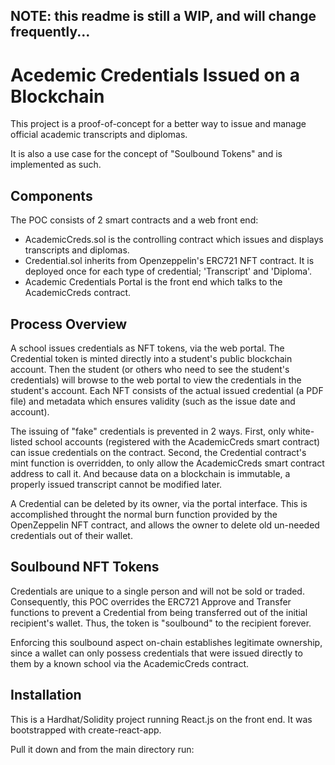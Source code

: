## NOTE: this readme is still a WIP, and will change frequently...

# Acedemic Credentials Issued on a Blockchain

This project is a proof-of-concept for a better way to issue and manage official academic transcripts and diplomas.

It is also a use case for the concept of "Soulbound Tokens" and is implemented as such.

## Components
The POC consists of 2 smart contracts and a web front end:
- AcademicCreds.sol is the controlling contract which issues and displays transcripts and diplomas.
- Credential.sol inherits from Openzeppelin's ERC721 NFT contract. It is deployed once for each type of credential; 'Transcript' and 'Diploma'.
- Academic Credentials Portal is the front end which talks to the AcademicCreds contract.

## Process Overview
A school issues credentials as NFT tokens, via the web portal.  The Credential token is minted directly into a student's public blockchain account. Then the student (or others who need to see the student's credentials) will browse to the web portal to view the credentials in the student's account. Each NFT consists of the actual issued credential (a PDF file) and metadata which ensures validity (such as the issue date and account).

The issuing of "fake" credentials is prevented in 2 ways. First, only white-listed school accounts (registered with the AcademicCreds smart contract) can issue credentials on the contract. Second, the Credential contract's mint function is overridden, to only allow the AcademicCreds smart contract address to call it. And because data on a blockchain is immutable, a properly issued transcript cannot be modified later.

A Credential can be deleted by its owner, via the portal interface. This is accomplished throught the normal burn function provided by the OpenZeppelin NFT contract, and allows the owner to delete old un-needed credentials out of their wallet.

## Soulbound NFT Tokens

Credentials are unique to a single person and will not be sold or traded. Consequently, this POC overrides the ERC721 Approve and Transfer functions to prevent a Credential from being transferred out of the initial recipient's wallet. Thus, the token is "soulbound" to the recipient forever.

Enforcing this soulbound aspect on-chain establishes legitimate ownership, since a wallet can only possess credentials that were issued directly to them by a known school via the AcademicCreds contract.

## Installation

This is a Hardhat/Solidity project running React.js on the front end. It was bootstrapped with create-react-app.

Pull it down and from the main directory run:


